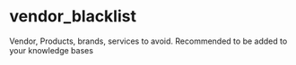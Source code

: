 # vendor_blacklist
Vendor, Products, brands, services to avoid. Recommended to be added to your knowledge bases
